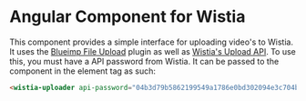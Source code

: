 # Angular Component for Wistia

This component provides a simple interface for uploading video's to Wistia. It uses the [Blueimp File Upload](https://github.com/blueimp/jQuery-File-Upload) plugin as well as [Wistia's Upload API](https://wistia.com/doc/upload-api). To use this, you must have a API password from Wistia. It can be passed to the component in the element tag as such:

```html
<wistia-uploader api-password="04b3d79b5862199549a1786e0bd302094e3c704bc40a23e691d55082d5508ga1"></wistia-uploader>
```
